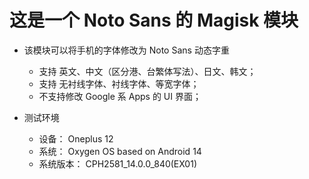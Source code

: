 # 这是一个 Noto Sans 的 Magisk 模块

- 该模块可以将手机的字体修改为 Noto Sans 动态字重
  - 支持 英文、中文（区分港、台繁体写法）、日文、韩文；
  - 支持 无衬线字体、衬线字体、等宽字体；
  - 不支持修改 Google 系 Apps 的 UI 界面；

- 测试环境
  - 设备： Oneplus 12
  - 系统： Oxygen OS based on Android 14
  - 系统版本： CPH2581_14.0.0_840(EX01)
